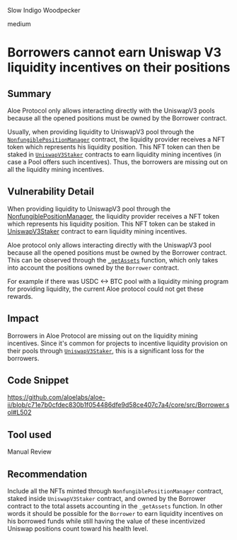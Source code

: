 Slow Indigo Woodpecker

medium

# Borrowers cannot earn Uniswap V3 liquidity incentives on their positions
## Summary

Aloe Protocol only allows interacting directly with the UniswapV3 pools because all the opened positions must be owned by the Borrower contract.

Usually, when providing liquidity to UniswapV3 pool through the [`NonfungiblePositionManager`](https://github.com/Uniswap/v3-periphery/blob/main/contracts/NonfungiblePositionManager.sol) contract, the liquidity provider receives a NFT token which represents his liquidity position. 
This NFT token can then be staked in [`UniswapV3Staker`](https://docs.uniswap.org/contracts/v3/reference/periphery/staker/Design) contracts to earn liquidity mining incentives (in case a Pool offers such incentives).
Thus, the borrowers are missing out on all the liquidity mining incentives.

## Vulnerability Detail

When providing liquidity to UniswapV3 pool through the [NonfungiblePositionManager](https://github.com/Uniswap/v3-periphery/blob/main/contracts/NonfungiblePositionManager.sol), the liquidity provider receives a NFT token which represents his liquidity position. 
This NFT token can be staked in [UniswapV3Staker](https://docs.uniswap.org/contracts/v3/reference/periphery/staker/Design) contract to earn liquidity mining incentives.

Aloe protocol only allows interacting directly with the UniswapV3 pool because all the opened positions must be owned by the Borrower contract.
This can be observed through the [`_getAssets`](https://github.com/aloelabs/aloe-ii/blob/c71e7b0cfdec830b1f054486dfe9d58ce407c7a4/core/src/Borrower.sol#L502) function, which only takes into account the positions owned by the `Borrower` contract.

For example if there was USDC <-> BTC pool with a liquidity mining program for providing liquidity, the current Aloe protocol could not get these rewards.

## Impact

Borrowers in Aloe Protocol are missing out on the liquidity mining incentives. Since it's common for projects to incentive liquidity provision on their pools through [`UniswapV3Staker`](https://docs.uniswap.org/contracts/v3/guides/liquidity-mining/overview), this is a significant loss for the borrowers. 

## Code Snippet

https://github.com/aloelabs/aloe-ii/blob/c71e7b0cfdec830b1f054486dfe9d58ce407c7a4/core/src/Borrower.sol#L502

## Tool used

Manual Review

## Recommendation

Include all the NFTs minted through `NonfungiblePositionManager` contract, staked inside `UniswapV3Staker` contract,
and owned by the Borrower contract to the total assets accounting in the `_getAssets` function.
In other words it should be possible for the `Borrower` to earn liquidity incentives on his borrowed funds while still having the value of these incentivized Uniswap positions count toward his health level.